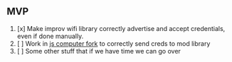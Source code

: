## MVP
1. [x] Make improv wifi library correctly advertise and accept credentials, even if done manually.
2. [ ] Work in [js computer fork](https://github.com/loqwai/juniper-improv-wifi-computer-fork) to correctly send creds to mod library
3. [ ] Some other stuff that if we have time we can go over
